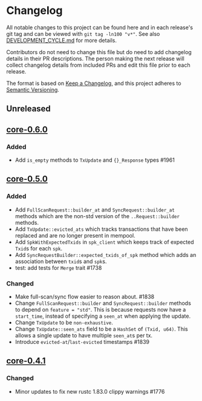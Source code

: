 # Changelog

All notable changes to this project can be found here and in each release's git tag and can be viewed with `git tag -ln100 "v*"`. See also [DEVELOPMENT_CYCLE.md](../../DEVELOPMENT_CYCLE.md) for more details.

Contributors do not need to change this file but do need to add changelog details in their PR descriptions. The person making the next release will collect changelog details from included PRs and edit this file prior to each release.

The format is based on [Keep a Changelog](https://keepachangelog.com/en/1.0.0/),
and this project adheres to [Semantic Versioning](https://semver.org/spec/v2.0.0.html).

## Unreleased

## [core-0.6.0]

### Added

- Add `is_empty` methods to `TxUpdate` and `{}_Response` types #1961

## [core-0.5.0]

### Added

- Add `FullScanRequest::builder_at` and `SyncRequest::builder_at` methods which are the non-std version of the `..Request::builder` methods.
- Add `TxUpdate::evicted_ats` which tracks transactions that have been replaced and are no longer present in mempool.
- Add `SpkWithExpectedTxids` in `spk_client` which keeps track of expected `Txid`s for each `spk`.
- Add `SyncRequestBuilder::expected_txids_of_spk` method which adds an association between `txid`s and `spk`s.
- test: add tests for `Merge` trait #1738

### Changed

- Make full-scan/sync flow easier to reason about. #1838
- Change `FullScanRequest::builder` and `SyncRequest::builder` methods to depend on `feature = "std"`.
This is because requests now have a `start_time`, instead of specifying a `seen_at` when applying the update.
- Change `TxUpdate` to be `non-exhaustive`.
- Change `TxUpdate::seen_ats` field to be a `HashSet` of `(Txid, u64)`. This allows a single update to have multiple `seen_at`s per tx.
- Introduce `evicted-at`/`last-evicted` timestamps #1839

## [core-0.4.1]

### Changed

- Minor updates to fix new rustc 1.83.0 clippy warnings #1776

[core-0.4.1]: https://github.com/bitcoindevkit/bdk/releases/tag/core-0.4.1
[core-0.5.0]: https://github.com/bitcoindevkit/bdk/releases/tag/core-0.5.0
[core-0.6.0]: https://github.com/bitcoindevkit/bdk/releases/tag/core-0.6.0
